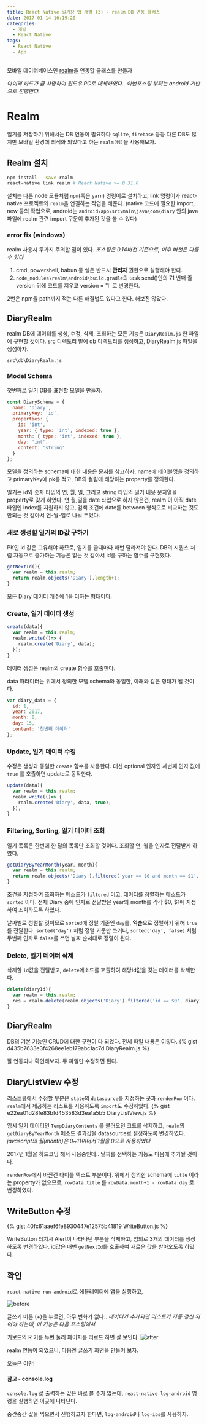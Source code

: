 ```yaml
---
title: React Native 일기장 앱 개발 (3) - realm DB 연동 클래스
date: 2017-01-14 16:19:20
categories:
  - 개발
  - React Native
tags:
  - React Native
  - App
---
```


모바일 데이터베이스인 [realm][realm]을 연동할 클래스를 만들자

<!-- more -->

_아이맥 하드가 급 사망하여 윈도우 PC로 대체하였다.. 이번포스팅 부터는 android 기반으로 진행한다._

# Realm

일기를 저장하기 위해서는 DB 연동이 필요하다
`sqlite`, `firebase` 등등 다른 DB도 많지만 모바일 환경에 최적화 되었다고 하는 `realm(렘)`을 사용해보자.

## Realm 설치

```sh
npm install --save realm
react-native link realm # React Native >= 0.31.0
```

설치는 다른 node 모듈처럼 `npm`(혹은 `yarn`) 명령어로 설치하고,
link 명령어가 react-native 프로젝트와 `realm`을 연결하는 작업을 해준다.
(native 코드에 필요한 import, new 등의 작업으로, android는 `android\app\src\main\java\com\diary` 안의 java 파일에 realm 관련 import 구문이 추가된 것을 볼 수 있다)

### error fix (windows)

realm 사용시 두가지 주의할 점이 있다.
_포스팅은 0.14버전 기준으로, 이후 버전은 다를 수 있다_

1. cmd, powershell, babun 등 쉘은 반드시 **관리자** 권한으로 실행해야 한다.
2. `node_modules\realm\android\build.gradle`의 task send()안의 71 번째 줄 version 뒤에 코드를 지우고 version = '1' 로 변경한다.

2번은 npm을 path까지 적는 다른 해결법도 있다고 한다. 해보진 않았다.

## DiaryRealm
realm DB에 데이터를 생성, 수정, 삭제, 조회하는 모든 기능은 `DiaryRealm.js` 한 파일에 구현할 것이다.
src 디렉토리 밑에 db 디렉토리를 생성하고, DiaryRealm.js 파일을 생성하자.

`src\db\DiaryRealm.js`

### Model Schema
첫번째로 일기 DB를 표현할 모델을 만들자.
```javascript
const DiarySchema = {
  name: 'Diary',
  primaryKey: 'id',
  properties: {
    id: 'int',
    year: { type: 'int', indexed: true },
    month: { type: 'int', indexed: true },
    day: 'int',
    content: 'string'
  }
};
```
모델을 정의하는 schema에 대한 내용은 [문서][realm-doc-model]를 참고하자.
name에 테이블명을 정의하고 primaryKey에 pk를 적고, DB의 컬럼에 해당하는 property를 정의한다.

일기는 id와 숫자 타입의 연, 월, 일, 그리고 string 타입의 일기 내용 문자열을 property로 갖게 하였다.
연,월,일을 date 타입으로 하지 않은건, realm 이 아직 date 타입엔 index를 지원하지 않고,
검색 조건에 date를 between 형식으로 비교하는 것도 안되는 것 같아서 연-월-일로 나눠 두었다.

### 새로 생성할 일기의 ID값 구하기
PK인 id 값은 고유해야 하므로, 일기를 쓸때마다 매번 달라져야 한다.
DB의 시퀀스 처럼 자동으로 증가하는 기능은 없는 것 같아서 id를 구하는 함수를 구현했다.
```javascript
getNextId(){
  var realm = this.realm;
  return realm.objects('Diary').length+1;
}
```
모든 Diary 데이터 개수에 1을 더하는 형태이다.

### Create, 일기 데이터 생성
```javascript
create(data){
  var realm = this.realm;
  realm.write(()=> {
    realm.create('Diary', data);
  });
}
```
데이터 생성은 realm의 create 함수를 호출한다. 

data 파라미터는 위에서 정의한 모델 schema와 동일한, 아래와 같은 형태가 될 것이다.
``` javascript
var diary_data = {
  id: 1,
  year: 2017,
  month: 0,
  day: 15,
  content: '첫번째 데이터'
};
```

### Update, 일기 데이터 수정
수정은 생성과 동일한 `create` 함수를 사용한다.
대신 optional 인자인 세번째 인자 값에 `true` 를 호출하면 update로 동작한다.
```javascript
update(data){
  var realm = this.realm;
  realm.write(()=> {
    realm.create('Diary', data, true);
  });
}
```

### Filtering, Sorting, 일기 데이터 조회
일기 목록은 한번에 한 달의 목록만 조회할 것이다.
조회할 연, 월을 인자로 전달받게 하였다.
```javascript
getDiaryByYearMonth(year, month){
  var realm = this.realm;
  return realm.objects('Diary').filtered('year == $0 and month == $1', year, month).sorted('day', true);
}
```
조건을 지정하여 조회하는 메소드가 `filtered` 이고, 데이터를 정렬하는 메소드가 `sorted` 이다. 
전체 Diary 중에 인자로 전달받은 year와 month를 각각 $0, $1에 지정하여 조회하도록 하였다.

날짜별로 정렬할 것이므로 `sorted`에 정렬 기준인 `day`를, **역순**으로 정렬하기 위해 `true`를 전달한다.
`sorted('day')` 처럼 정렬 기준만 쓰거나, `sorted('day', false)` 처럼 두번째 인자로 `false`를 쓰면 날짜 순서대로 정렬이 된다.

### Delete, 일기 데이터 삭제
삭제할 `id`값을 전달받고, `delete`메소드를 호출하여 해당id값을 갖는 데이터를 삭제한다.
```javascript
delete(diaryId){
  var realm = this.realm;
  res = realm.delete(realm.objects('Diary').filtered('id == $0', diaryId));
}
```

## DiaryRealm
DB의 기본 기능인 CRUD에 대한 구현이 다 되었다.
전체 파일 내용은 이렇다.
{% gist d435b7633e3f4268ee1eb179abc1ac7d DiaryRealm.js %}

잘 연동되나 확인해보자.
두 파일만 수정하면 된다.

## DiaryListView 수정
리스트뷰에서 수정할 부분은 `state`의 `datasource`를 지정하는 곳과 `renderRow` 이다.
`realm`에서 제공하는 리스트를 사용하도록 `import`도 수정하였다.
{% gist e22ea01d28fe83bfd453583d3ea1a5b5 DiaryListView.js %}

임시 일기 데이터인 `TempDiaryContents` 를 불러오던 코드를 삭제하고,
`realm`의 `getDiaryByYearMonth` 메소드 결과값을 datasource로 설정하도록 변경하였다.
_javascript의 월(month)은 0~11이어서 1월을 0으로 사용하였다_

2017년 1월을 하드코딩 해서 사용중인데.. 날짜를 선택하는 기능도 다음에 추가될 것이다.

`renderRow`에서 바뀐건 타이틀 텍스트 부분이다. 
위에서 정의한 schema에 `title` 이라는 property가 없으므로, 
`rowData.title` 를 `rowData.month+1 - rowData.day` 로 변경하였다.

## WriteButton 수정

{% gist 40fc61aaef6fe8930447e12575b41819 WriteButton.js %}

WriteButton 터치시 Alert이 나타나던 부분을 삭제하고, 임의로 3개의 데이터를 생성하도록 변경하였다.
id값은 매번 `getNextId`를 호출하여 새로운 값을 받아오도록 하였다.

## 확인

`react-native run-android`로 에뮬레이터에 앱을 실행하고,

![before](before.png)

글쓰기 버튼 (+)을 누르면, 아무 변화가 없다..
_데이터가 추가되면 리스트가 자동 갱신 되어야 하는데, 이 기능은 다음 포스팅에서.._

키보드의 R 키를 두번 눌러 페이지를 리로드 하면 잘 보인다.
![after](after.png)

realm 연동이 되었으니, 다음엔 글쓰기 화면을 만들어 보자.

오늘은 이만!

#### 참고 - console.log
`console.log` 로 출력하는 값은 바로 볼 수가 없는데,
`react-native log-android` 명령을 실행하면 이곳에 나타난다.

중간중간 값을 찍으면서 진행하고자 한다면, `log-android`나 `log-ios`를 사용하자.

[realm]: <https://realm.io>
[realm-doc-model]: <https://realm.io/docs/javascript/latest/#models>
